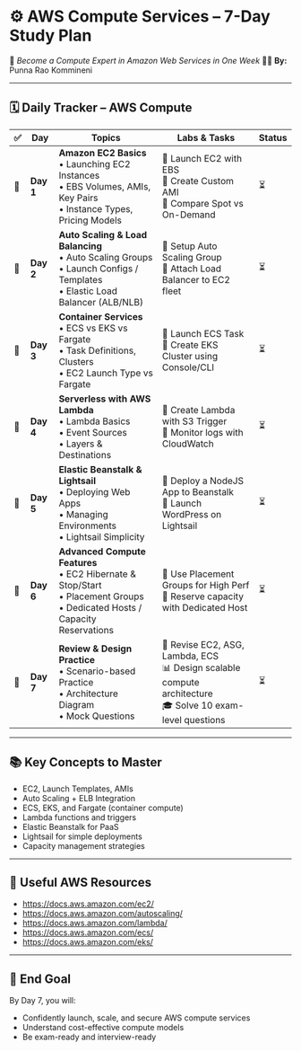 # ⚙️ AWS Compute Services – 7-Day Study Plan
🧠 *Become a Compute Expert in Amazon Web Services in One Week*
👨‍💻 **By:** Punna Rao Kommineni

---

## 🗓️ Daily Tracker – AWS Compute

| ✅ | Day | Topics | Labs & Tasks | Status |
|----|-----|--------|--------------|--------|
| 🔲 | **Day 1** | **Amazon EC2 Basics**<br>• Launching EC2 Instances<br>• EBS Volumes, AMIs, Key Pairs<br>• Instance Types, Pricing Models | 🔧 Launch EC2 with EBS<br>🔧 Create Custom AMI<br>🔧 Compare Spot vs On-Demand | ⏳ |
| 🔲 | **Day 2** | **Auto Scaling & Load Balancing**<br>• Auto Scaling Groups<br>• Launch Configs / Templates<br>• Elastic Load Balancer (ALB/NLB) | 🔧 Setup Auto Scaling Group<br>🔧 Attach Load Balancer to EC2 fleet | ⏳ |
| 🔲 | **Day 3** | **Container Services**<br>• ECS vs EKS vs Fargate<br>• Task Definitions, Clusters<br>• EC2 Launch Type vs Fargate | 🔧 Launch ECS Task<br>🔧 Create EKS Cluster using Console/CLI | ⏳ |
| 🔲 | **Day 4** | **Serverless with AWS Lambda**<br>• Lambda Basics<br>• Event Sources<br>• Layers & Destinations | 🔧 Create Lambda with S3 Trigger<br>🔧 Monitor logs with CloudWatch | ⏳ |
| 🔲 | **Day 5** | **Elastic Beanstalk & Lightsail**<br>• Deploying Web Apps<br>• Managing Environments<br>• Lightsail Simplicity | 🔧 Deploy a NodeJS App to Beanstalk<br>🔧 Launch WordPress on Lightsail | ⏳ |
| 🔲 | **Day 6** | **Advanced Compute Features**<br>• EC2 Hibernate & Stop/Start<br>• Placement Groups<br>• Dedicated Hosts / Capacity Reservations | 🔧 Use Placement Groups for High Perf<br>🔧 Reserve capacity with Dedicated Host | ⏳ |
| 🔲 | **Day 7** | **Review & Design Practice**<br>• Scenario-based Practice<br>• Architecture Diagram<br>• Mock Questions | 🧠 Revise EC2, ASG, Lambda, ECS<br>📊 Design scalable compute architecture<br>🎓 Solve 10 exam-level questions | ⏳ |

---

## 📚 Key Concepts to Master
- EC2, Launch Templates, AMIs
- Auto Scaling + ELB Integration
- ECS, EKS, and Fargate (container compute)
- Lambda functions and triggers
- Elastic Beanstalk for PaaS
- Lightsail for simple deployments
- Capacity management strategies

---

## 📎 Useful AWS Resources
- https://docs.aws.amazon.com/ec2/
- https://docs.aws.amazon.com/autoscaling/
- https://docs.aws.amazon.com/lambda/
- https://docs.aws.amazon.com/ecs/
- https://docs.aws.amazon.com/eks/

---

## 🏁 End Goal
By Day 7, you will:
- Confidently launch, scale, and secure AWS compute services
- Understand cost-effective compute models
- Be exam-ready and interview-ready
